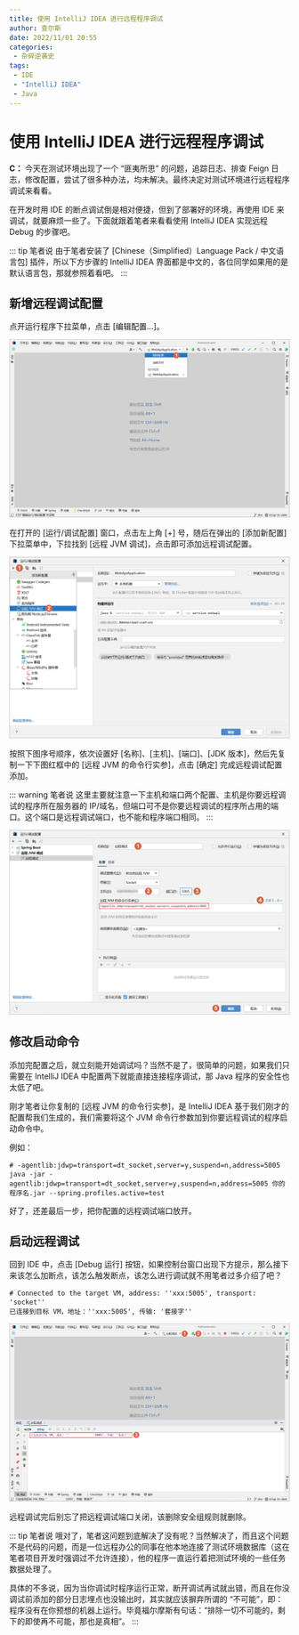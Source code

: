 ```yaml
---
title: 使用 IntelliJ IDEA 进行远程程序调试
author: 查尔斯
date: 2022/11/01 20:55
categories:
 - 杂碎逆袭史
tags:
 - IDE
 - "IntelliJ IDEA"
 - Java
---
```


# 使用 IntelliJ IDEA 进行远程程序调试

**C：** 今天在测试环境出现了一个 “匪夷所思” 的问题，追踪日志、排查 Feign 日志，修改配置，尝试了很多种办法，均未解决。最终决定对测试环境进行远程程序调试来看看。

在开发时用 IDE 的断点调试倒是相对便捷，但到了部署好的环境，再使用 IDE 来调试，就要麻烦一些了。下面就跟着笔者来看看使用 IntelliJ IDEA 实现远程 Debug 的步骤吧。

<!-- more-->

::: tip 笔者说
由于笔者安装了 [Chinese（Simplified）Language Pack / 中文语言包] 插件，所以下方步骤的 IntelliJ IDEA 界面都是中文的，各位同学如果用的是默认语言包，那就参照着看吧。
:::

## 新增远程调试配置

点开运行程序下拉菜单，点击 [编辑配置...]。

![202211012021157](../../../../../public/img/2022/11/01/202211012021157.png)

在打开的 [运行/调试配置] 窗口，点击左上角 [+] 号，随后在弹出的 [添加新配置] 下拉菜单中，下拉找到 [远程 JVM 调试]，点击即可添加远程调试配置。

![202211012022122](../../../../../public/img/2022/11/01/202211012022122.png)

按照下图序号顺序，依次设置好 [名称]、[主机]、[端口]、[JDK 版本]，然后先复制一下下图红框中的 [远程 JVM 的命令行实参]，点击 [确定] 完成远程调试配置添加。

::: warning 笔者说
这里主要就注意一下主机和端口两个配置、主机是你要远程调试的程序所在服务器的 IP/域名，但端口可不是你要远程调试的程序所占用的端口。这个端口是远程调试端口，也不能和程序端口相同。
:::

![202211012022222](../../../../../public/img/2022/11/01/202211012022222.png)

## 修改启动命令

添加完配置之后，就立刻能开始调试吗？当然不是了，很简单的问题，如果我们只需要在 IntelliJ IDEA 中配置两下就能直接连接程序调试，那 Java 程序的安全性也太低了吧。

刚才笔者让你复制的 [远程 JVM 的命令行实参]，是 IntelliJ IDEA 基于我们刚才的配置帮我们生成的，我们需要将这个 JVM 命令行参数加到你要远程调试的程序启动命令中。

例如：

```shell
# -agentlib:jdwp=transport=dt_socket,server=y,suspend=n,address=5005
java -jar -agentlib:jdwp=transport=dt_socket,server=y,suspend=n,address=5005 你的程序名.jar --spring.profiles.active=test
```

好了，还差最后一步，把你配置的远程调试端口放开。

## 启动远程调试

回到 IDE 中，点击 [Debug 运行] 按钮，如果控制台窗口出现下方提示，那么接下来该怎么加断点，该怎么触发断点，该怎么进行调试就不用笔者过多介绍了吧？

```shell
# Connected to the target VM, address: ''xxx:5005', transport: 'socket''
已连接到目标 VM，地址：''xxx:5005', 传输: '套接字''
```

![202211012025211](../../../../../public/img/2022/11/01/202211012025211.png)

远程调试完后别忘了把远程调试端口关闭，该删除安全组规则就删除。

::: tip 笔者说
哦对了，笔者这问题到底解决了没有呢？当然解决了，而且这个问题不是代码的问题，而是一位远程办公的同事在他本地连接了测试环境数据库（这在笔者项目开发时强调过不允许连接），他的程序一直运行着把测试环境的一些任务数据处理了。  

具体的不多说，因为当你调试时程序运行正常，断开调试再试就出错，而且在你没调试前添加的部分日志埋点也没输出时，其实就应该摒弃所谓的 “不可能”，即：程序没有在你预想的机器上运行。毕竟福尔摩斯有句话：“排除一切不可能的，剩下的即使再不可能，那也是真相”。
:::
